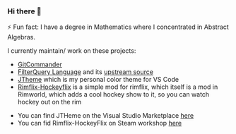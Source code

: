 ### Hi there 👋

 ⚡ Fun fact: I have a degree in Mathematics where I concentrated in Abstract Algebras.

I currently maintain/ work on these projects:
* [GitCommander](https://github.com/JamesLoyd/gitcommander)
* [FilterQuery Language](https://github.com/JamesLoyd/FQL) and its [upstream source](https://github.com/atgfr8/FQL)
* [JTheme](https://github.com/JamesLoyd/JTheme) which is my personal color theme for VS Code
* [Rimflix-Hockeyflix](https://github.com/JamesLoyd/RImflix-HockeyFlix) is a simple mod for rimflix, which itself is a mod in Rimworld, which adds a cool hockey show to it, so you can watch hockey out on the rim


- You can find JTHeme on the Visual Studio Marketplace [here](https://marketplace.visualstudio.com/items?itemName=JamesLoyd.jtheme)
- You can fid Rimflix-HockeyFlix on Steam workshop [here](https://steamcommunity.com/sharedfiles/filedetails/?id=2885073607)

<!--
**JamesLoyd/jamesloyd** is a ✨ _special_ ✨ repository because its `README.md` (this file) appears on your GitHub profile.

Here are some ideas to get you started:

- 🔭 I’m currently working on ...
- 🌱 I’m currently learning ...
- 👯 I’m looking to collaborate on ...
- 🤔 I’m looking for help with ...
- 💬 Ask me about ...
- 📫 How to reach me: ...
- 😄 Pronouns: ...
- ⚡ Fun fact: ...
-->
